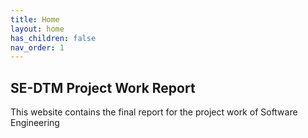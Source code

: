 ```yaml
---
title: Home
layout: home
has_children: false
nav_order: 1
---
```


## SE-DTM Project Work Report

This website contains the final report for the project work of Software Engineering

